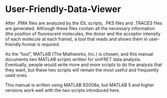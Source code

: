 # User-Friendly-Data-Viewer

After .PMA files are analyzed by the IDL scripts, .PKS files and .TRACES files are generated. Although these files contain all the necessary information (the position of fluorescent molecules, the donor and the acceptor intensity of each molecule at each frame), a tool that reads and shows them in user-friendly format is required. 

As the “tool”, MATLAB (The Mathworks, Inc.) is chosen, and this manual documents two MATLAB scripts written for smFRET data analysis. Eventually, people would write more and more scripts to do the analysis that they want, but these two scripts will remain the most useful and frequently used ones.

This manual is written using MATLAB R2008a, but MATLAB 5 and higher versions work well with the two scripts introduced here.

